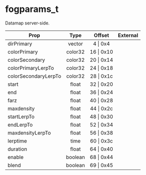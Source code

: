 # fogparams_t

Datamap server-side.

|Prop|Type|Offset|External|
|---|:-:|:-:|--:|
|dirPrimary|vector|4 \| 0x4||
|colorPrimary|color32|16 \| 0x10||
|colorSecondary|color32|20 \| 0x14||
|colorPrimaryLerpTo|color32|24 \| 0x18||
|colorSecondaryLerpTo|color32|28 \| 0x1c||
|start|float|32 \| 0x20||
|end|float|36 \| 0x24||
|farz|float|40 \| 0x28||
|maxdensity|float|44 \| 0x2c||
|startLerpTo|float|48 \| 0x30||
|endLerpTo|float|52 \| 0x34||
|maxdensityLerpTo|float|56 \| 0x38||
|lerptime|time|60 \| 0x3c||
|duration|float|64 \| 0x40||
|enable|boolean|68 \| 0x44||
|blend|boolean|69 \| 0x45||
